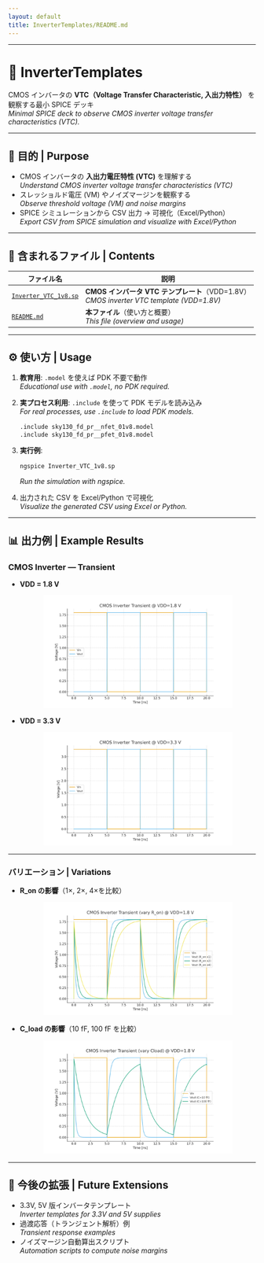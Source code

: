 ```yaml
---
layout: default
title: InverterTemplates/README.md
---
```


---

# 🔄 InverterTemplates

CMOS インバータの **VTC（Voltage Transfer Characteristic, 入出力特性）** を観察する最小 SPICE デッキ  
*Minimal SPICE deck to observe CMOS inverter voltage transfer characteristics (VTC).*

---

## 🎯 目的 | Purpose
- CMOS インバータの **入出力電圧特性 (VTC)** を理解する  
  *Understand CMOS inverter voltage transfer characteristics (VTC)*  
- スレッショルド電圧 (VM) やノイズマージンを観察する  
  *Observe threshold voltage (VM) and noise margins*  
- SPICE シミュレーションから CSV 出力 → 可視化（Excel/Python）  
  *Export CSV from SPICE simulation and visualize with Excel/Python*  

---

## 📂 含まれるファイル | Contents
| ファイル名 | 説明 |
|------------|------|
| [`Inverter_VTC_1v8.sp`](./Inverter_VTC_1v8.sp) | **CMOS インバータ VTC テンプレート**（VDD=1.8V）<br>*CMOS inverter VTC template (VDD=1.8V)* |
| [`README.md`](./README.md) | **本ファイル**（使い方と概要）<br>*This file (overview and usage)* |

---

## ⚙️ 使い方 | Usage
1. **教育用**: `.model` を使えば PDK 不要で動作  
   *Educational use with `.model`, no PDK required.*  

2. **実プロセス利用**: `.include` を使って PDK モデルを読み込み  
   *For real processes, use `.include` to load PDK models.*  

   ```spice
   .include sky130_fd_pr__nfet_01v8.model
   .include sky130_fd_pr__pfet_01v8.model
   ```

3. **実行例**:  
   ```bash
   ngspice Inverter_VTC_1v8.sp
   ```  
   *Run the simulation with ngspice.*  

4. 出力された CSV を Excel/Python で可視化  
   *Visualize the generated CSV using Excel or Python.*

---

## 📊 出力例 | Example Results


### CMOS Inverter — Transient
- **VDD = 1.8 V**  
  <p align="center"><img src="./images/Inv_TR_1v8.png" width="80%"></p>

- **VDD = 3.3 V**  
  <p align="center"><img src="./images/Inv_TR_3v3.png" width="80%"></p>

---

### バリエーション | Variations
- **R_on の影響**（1×, 2×, 4×を比較）  
  <p align="center"><img src="./images/Inv_TR_Ron.png" width="80%"></p>

- **C_load の影響**（10 fF, 100 fF を比較）  
  <p align="center"><img src="./images/Inv_TR_Cload.png" width="80%"></p>
  
---

## 🚀 今後の拡張 | Future Extensions
- 3.3V, 5V 版インバータテンプレート  
  *Inverter templates for 3.3V and 5V supplies*  
- 過渡応答（トランジェント解析）例  
  *Transient response examples*  
- ノイズマージン自動算出スクリプト  
  *Automation scripts to compute noise margins*
